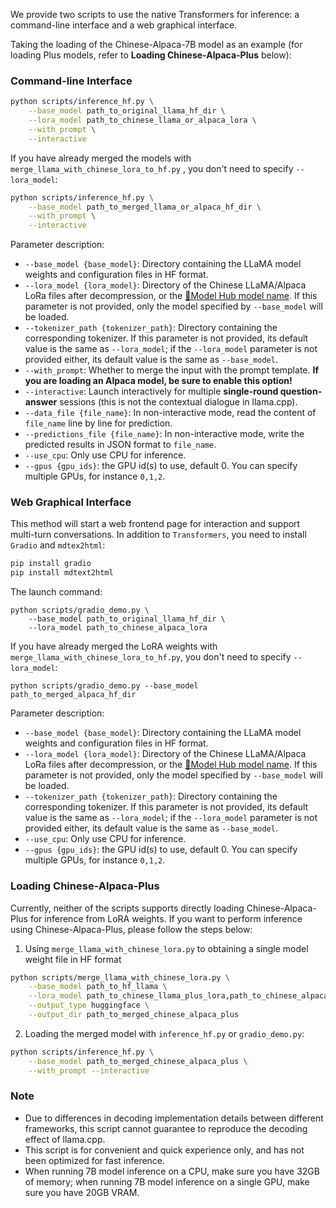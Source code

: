We provide two scripts to use the native Transformers for inference: a command-line interface and a web graphical interface.

Taking the loading of the Chinese-Alpaca-7B model as an example (for loading Plus models, refer to **Loading Chinese-Alpaca-Plus** below):

### Command-line Interface

```bash
python scripts/inference_hf.py \
    --base_model path_to_original_llama_hf_dir \
    --lora_model path_to_chinese_llama_or_alpaca_lora \
    --with_prompt \
    --interactive
```

If you have already merged the models with `merge_llama_with_chinese_lora_to_hf.py` , you don't need to specify `--lora_model`:

```bash
python scripts/inference_hf.py \
    --base_model path_to_merged_llama_or_alpaca_hf_dir \
    --with_prompt \
    --interactive
```

Parameter description:

- `--base_model {base_model}`: Directory containing the LLaMA model weights and configuration files in HF format.
- `--lora_model {lora_model}`: Directory of the Chinese LLaMA/Alpaca LoRa files after decompression, or the [🤗Model Hub model name](https://github.com/ymcui/Chinese-LLaMA-Alpaca/blob/main/README_EN.md#model-hub). If this parameter is not provided, only the model specified by `--base_model` will be loaded.
- `--tokenizer_path {tokenizer_path}`: Directory containing the corresponding tokenizer. If this parameter is not provided, its default value is the same as `--lora_model`; if the `--lora_model` parameter is not provided either, its default value is the same as `--base_model`.
- `--with_prompt`: Whether to merge the input with the prompt template. **If you are loading an Alpaca model, be sure to enable this option!**
- `--interactive`: Launch interactively for multiple **single-round question-answer** sessions (this is not the contextual dialogue in llama.cpp).
- `--data_file {file_name}`: In non-interactive mode, read the content of `file_name` line by line for prediction.
- `--predictions_file {file_name}`: In non-interactive mode, write the predicted results in JSON format to `file_name`.
- `--use_cpu`: Only use CPU for inference.
- `--gpus {gpu_ids}`: the GPU id(s) to use, default 0. You can specify multiple GPUs, for instance `0,1,2`.

### Web Graphical Interface

This method will start a web frontend page for interaction and support multi-turn conversations. In addition to `Transformers`, you need to install `Gradio` and `mdtex2html`:

```bash
pip install gradio
pip install mdtext2html
```

The launch command:

```
python scripts/gradio_demo.py \
	--base_model path_to_original_llama_hf_dir \
	--lora_model path_to_chinese_alpaca_lora
```

If you have already merged the LoRA weights with `merge_llama_with_chinese_lora_to_hf.py`, you don't need to specify `--lora_model`:

```
python scripts/gradio_demo.py --base_model path_to_merged_alpaca_hf_dir 
```

Parameter description:

* `--base_model {base_model}`: Directory containing the LLaMA model weights and configuration files in HF format.
* `--lora_model {lora_model}`: Directory of the Chinese LLaMA/Alpaca LoRa files after decompression, or the [🤗Model Hub model name](https://github.com/ymcui/Chinese-LLaMA-Alpaca/blob/main/README_EN.md#model-hub). If this parameter is not provided, only the model specified by `--base_model` will be loaded.
* `--tokenizer_path {tokenizer_path}`: Directory containing the corresponding tokenizer. If this parameter is not provided, its default value is the same as `--lora_model`; if the `--lora_model` parameter is not provided either, its default value is the same as `--base_model`.
* `--use_cpu`: Only use CPU for inference.
* `--gpus {gpu_ids}`: the GPU id(s) to use, default 0. You can specify multiple GPUs, for instance `0,1,2`.

### Loading Chinese-Alpaca-Plus

Currently, neither of the scripts supports directly loading Chinese-Alpaca-Plus for inference from LoRA weights. If you want to perform inference using Chinese-Alpaca-Plus, please follow the steps below:

1. Using `merge_llama_with_chinese_lora.py` to obtaining a single model weight file in HF format
```bash
python scripts/merge_llama_with_chinese_lora.py \
    --base_model path_to_hf_llama \
    --lora_model path_to_chinese_llama_plus_lora,path_to_chinese_alpaca_plus_lora \
    --output_type huggingface \
    --output_dir path_to_merged_chinese_alpaca_plus
```
2. Loading the merged model with `inference_hf.py` or `gradio_demo.py`:
```bash
python scripts/inference_hf.py \
    --base_model path_to_merged_chinese_alpaca_plus \
    --with_prompt --interactive
```

### Note

- Due to differences in decoding implementation details between different frameworks, this script cannot guarantee to reproduce the decoding effect of llama.cpp.
- This script is for convenient and quick experience only, and has not been optimized for fast inference.
- When running 7B model inference on a CPU, make sure you have 32GB of memory; when running 7B model inference on a single GPU, make sure you have 20GB VRAM.